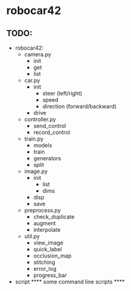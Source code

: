 # robocar42

## TODO:
- robocar42:
  * camera.py
    - init
    - get
    - list
  * car.py
    - init
      + steer (left/right)
      + speed
      + direction (forward/backward)
    - drive
  * controller.py
    - send_control
    - record_control
  * train.py
    - models
    - train
    - generators
    - split
  * image.py
    - init
      + list
      + dims
    - disp
    - save
  * preprocess.py
    - check_duplicate
    - augment
    - interpolate
  * util.py
    - view_image
    - quick_label
    - occlusion_map
    - stitching
    - error_log
    - progress_bar
- script
  **** some command line scripts ****
